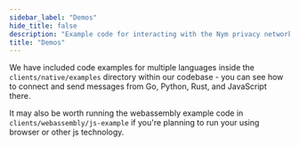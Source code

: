 ```yaml
---
sidebar_label: "Demos"
hide_title: false
description: "Example code for interacting with the Nym privacy network, in multiple languages."
title: "Demos"
---
```


 

We have included code examples for multiple languages inside the `clients/native/examples` directory within our codebase - you can see how to connect and send messages from Go, Python, Rust, and JavaScript there.

It may also be worth running the webassembly example code in `clients/webassembly/js-example` if you're planning to run your using browser or other js technology.

